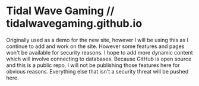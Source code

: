 Tidal Wave Gaming // tidalwavegaming.github.io
=========================

Originally used as a demo for the new site, however I will be using this as I continue to add and work on the site. However some features and pages won't be available for security reasons. I hope to add more dynamic content which will involve connecting to databases. Because GitHub is open source and this is a public repo, I will not be publishing those features here for obvious reasons. Everything else that isn't a security threat will be pushed here.
